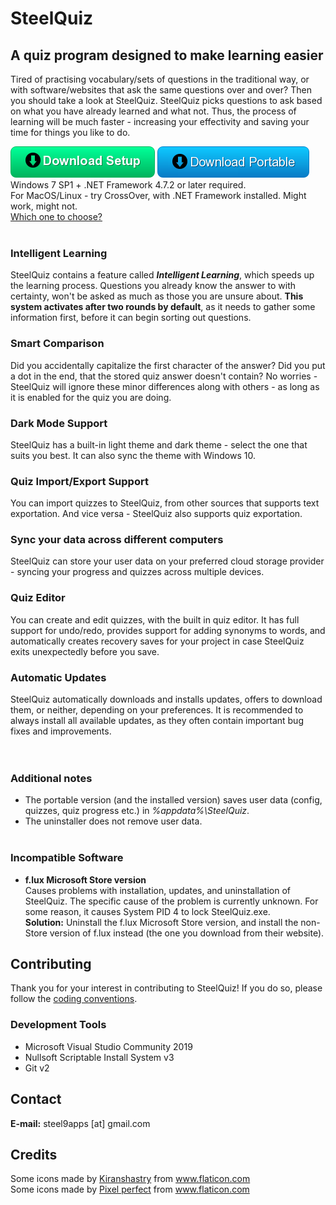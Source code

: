 # SteelQuiz
## A quiz program designed to make learning easier  

Tired of practising vocabulary/sets of questions in the traditional way, or with software/websites that ask the same questions over and over? Then you should take a look at SteelQuiz. SteelQuiz picks questions to ask based on what you have already learned and what not. Thus, the process of learning will be much faster - increasing your effectivity and saving your time for things you like to do.

**[![button](Res/Web/download_setup.png)](https://github.com/steel9/SteelQuiz/releases/latest/download/SteelQuizSetup.exe)**
**[![button](Res/Web/download_portable.png)](https://github.com/steel9/SteelQuiz/releases/latest/download/SteelQuizPortable.zip)**   
Windows 7 SP1 + .NET Framework 4.7.2 or later required.\
For MacOS/Linux - try CrossOver, with .NET Framework installed. Might work, might not.\
[Which one to choose?](Setup_or_portable_download.md)\
&NewLine;\
&NewLine;
### Intelligent Learning
SteelQuiz contains a feature called _**Intelligent Learning**_, which speeds up the learning process. Questions you already know the answer to with certainty, won't be asked as much as those you are unsure about. **This system activates after two rounds by default**, as it needs to gather some information first, before it can begin sorting out questions.
   
### Smart Comparison
Did you accidentally capitalize the first character of the answer? Did you put a dot in the end, that the stored quiz answer doesn't contain? No worries - SteelQuiz will ignore these minor differences along with others - as long as it is enabled for the quiz you are doing.
   
### Dark Mode Support
SteelQuiz has a built-in light theme and dark theme - select the one that suits you best. It can also sync the theme with Windows 10.
   
### Quiz Import/Export Support
You can import quizzes to SteelQuiz, from other sources that supports text exportation. And vice versa - SteelQuiz also supports quiz exportation.
   
### Sync your data across different computers
SteelQuiz can store your user data on your preferred cloud storage provider - syncing your progress and quizzes across multiple devices.
   
### Quiz Editor
You can create and edit quizzes, with the built in quiz editor. It has full support for undo/redo, provides support for adding synonyms to words, and automatically creates recovery saves for your project in case SteelQuiz exits unexpectedly before you save.

### Automatic Updates
SteelQuiz automatically downloads and installs updates, offers to download them, or neither, depending on your preferences. It is recommended to always install all available updates, as they often contain important bug fixes and improvements.    
&NewLine;   
&NewLine;   
&NewLine;   
### Additional notes
- The portable version (and the installed version) saves user data (config, quizzes, quiz progress etc.) in _%appdata%\SteelQuiz_.
- The uninstaller does not remove user data.
&NewLine;   
&NewLine;   
&NewLine;   

### Incompatible Software
- **f.lux Microsoft Store version**   
Causes problems with installation, updates, and uninstallation of SteelQuiz. The specific cause of the problem is currently unknown. For some reason, it causes System PID 4 to lock SteelQuiz.exe.   
**Solution:** Uninstall the f.lux Microsoft Store version, and install the non-Store version of f.lux instead (the one you download from their website).

## Contributing
Thank you for your interest in contributing to SteelQuiz! If you do so, please follow the [coding conventions](CODING_CONVENTIONS.md).   

### Development Tools
- Microsoft Visual Studio Community 2019
- Nullsoft Scriptable Install System v3
- Git v2

## Contact
**E-mail:** steel9apps [at] gmail.com

## Credits
Some icons made by <a href="https://www.flaticon.com/authors/kiranshastry" title="Kiranshastry">Kiranshastry</a> from <a href="https://www.flaticon.com/" title="Flaticon"> www.flaticon.com</a>\
Some icons made by <a href="https://www.flaticon.com/authors/pixel-perfect" title="Pixel perfect">Pixel perfect</a> from <a href="https://www.flaticon.com/" title="Flaticon">www.flaticon.com</a>